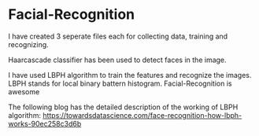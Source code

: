 # Facial-Recognition

I have created 3 seperate files each for collecting data, training and recognizing.

Haarcascade classifier has been used to detect faces in the image.

I have used LBPH algorithm to train the features and recognize the images.
LBPH stands for local binary battern histogram.
Facial-Recognition is awesome 

The following blog has the detailed description of the working of LBPH algorithm:
https://towardsdatascience.com/face-recognition-how-lbph-works-90ec258c3d6b
